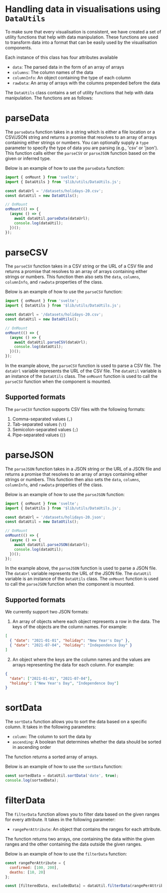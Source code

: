 # Handling data in visualisations using `DataUtils`

To make sure that every visualisation is consistent, we have created a set of utility functions that help with data manipulation. These functions are used to transform data into a format that can be easily used by the visualisation components.

Each instance of this class has four attributes available

- `data`: The parsed data in the form of an array of arrays
- `columns`: The column names of the data
- `columnInfo`: An object containing the type of each column
- `rawData`: An array of arrays with the columns prepended before the data

The `DataUtils` class contains a set of utility functions that help with data manipulation. The functions are as follows:

# parseData

The `parseData` function takes in a string which is either a file location or a CSV/JSON string and returns a promise that resolves to an array of arrays containing either strings or numbers. You can optionally supply a `type` parameter to specify the type of data you are parsing (e.g., 'csv' or 'json'). This function calls either the `parseCSV` or `parseJSON` function based on the given or inferred type.

Below is an example of how to use the `parseData` function:

```javascript
import { onMount } from 'svelte';
import { DataUtils } from '$lib/utils/DataUtils.js';

const dataUrl = '/datasets/holidays-20.csv';
const dataUtil = new DataUtils();

// OnMount
onMount(() => {
  (async () => {
    await dataUtil.parseData(dataUrl);
    console.log(dataUtil);
  })();
});
```

# parseCSV

The `parseCSV` function takes in a CSV string or the URL of a CSV file and returns a promise that resolves to an array of arrays containing either strings or numbers. This function then also sets the `data`, `columns`, `columnInfo`, and `rawData` properties of the class.

Below is an example of how to use the `parseCSV` function:

```javascript
import { onMount } from 'svelte';
import { DataUtils } from '$lib/utils/DataUtils.js';

const dataUrl = '/datasets/holidays-20.csv';
const dataUtil = new DataUtils();

// OnMount
onMount(() => {
  (async () => {
    await dataUtil.parseCSV(dataUrl);
    console.log(dataUtil);
  })();
});
```

In the example above, the `parseCSV` function is used to parse a CSV file. The `dataUrl` variable represents the URL of the CSV file. The `dataUtil` variable is an instance of the `DataUtils` class. The `onMount` function is used to call the `parseCSV` function when the component is mounted.

## Supported formats

The `parseCSV` function supports CSV files with the following formats:

1. Comma-separated values (`,`)
2. Tab-separated values (`\t`)
3. Semicolon-separated values (`;`)
4. Pipe-separated values (`|`)

# parseJSON

The `parseJSON` function takes in a JSON string or the URL of a JSON file and returns a promise that resolves to an array of arrays containing either strings or numbers. This function then also sets the `data`, `columns`, `columnInfo`, and `rawData` properties of the class.

Below is an example of how to use the `parseJSON` function:

```javascript
import { onMount } from 'svelte';
import { DataUtils } from '$lib/utils/DataUtils.js';

const dataUrl = '/datasets/holidays-20.json';
const dataUtil = new DataUtils();

// OnMount
onMount(() => {
  (async () => {
    await dataUtil.parseJSON(dataUrl);
    console.log(dataUtil);
  })();
});
```

In the example above, the `parseJSON` function is used to parse a JSON file. The `dataUrl` variable represents the URL of the JSON file. The `dataUtil` variable is an instance of the `DataUtils` class. The `onMount` function is used to call the `parseJSON` function when the component is mounted.

## Supported formats

We currently support two JSON formats:

1. An array of objects where each object represents a row in the data. The keys of the objects are the column names. For example:

```json
[
  { "date": "2021-01-01", "holiday": "New Year's Day" },
  { "date": "2021-07-04", "holiday": "Independence Day" }
]
```

2. An object where the keys are the column names and the values are arrays representing the data for each column. For example:

```json
{
  "date": ["2021-01-01", "2021-07-04"],
  "holiday": ["New Year's Day", "Independence Day"]
}
```

# sortData

The `sortData` function allows you to sort the data based on a specific column. It takes in the following parameters:

- `column`: The column to sort the data by
- `ascending`: A boolean that determines whether the data should be sorted in ascending order

The function returns a sorted array of arrays.

Below is an example of how to use the `sortData` function:

```javascript
const sortedData = dataUtil.sortData('date', true);
console.log(sortedData);
```

# filterData

The `filterData` function allows you to filter data based on the given ranges for every attribute. It takes in the following parameter:

- `rangePerAttribute`: An object that contains the ranges for each attribute.

The function returns two arrays, one containing the data within the given ranges and the other containing the data outside the given ranges.

Below is an example of how to use the `filterData` function:

```javascript
const rangePerAttribute = {
  confirmed: [100, 200],
  deaths: [10, 20]
};

const [filteredData, excludedData] = dataUtil.filterData(rangePerAttribute);
```
